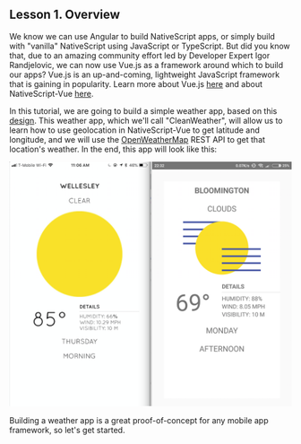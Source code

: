 ## Lesson 1. Overview

We know we can use Angular to build NativeScript apps, or simply build with "vanilla" NativeScript using JavaScript or TypeScript. But did you know that, due to an amazing community effort led by Developer Expert Igor Randjelovic, we can now use Vue.js as a framework around which to build our apps? Vue.js is an up-and-coming, lightweight JavaScript framework that is gaining in popularity. Learn more about Vue.js [here](https://vuejs.org) and about NativeScript-Vue [here](https://nativescript-vue.org).

In this tutorial, we are going to build a simple weather app, based on this [design](https://mir-s3-cdn-cf.behance.net/project_modules/disp/011ad422645245.5631618fd6daf.gif). This weather app, which we'll call "CleanWeather", will allow us to learn how to use geolocation in NativeScript-Vue to get latitude and longitude, and we will use the [OpenWeatherMap](https://openweathermap.org/api) REST API to get that location's weather. In the end, this app will look like this:

![](images/completed-app.png)

Building a weather app is a great proof-of-concept for any mobile app framework, so let's get started. 

